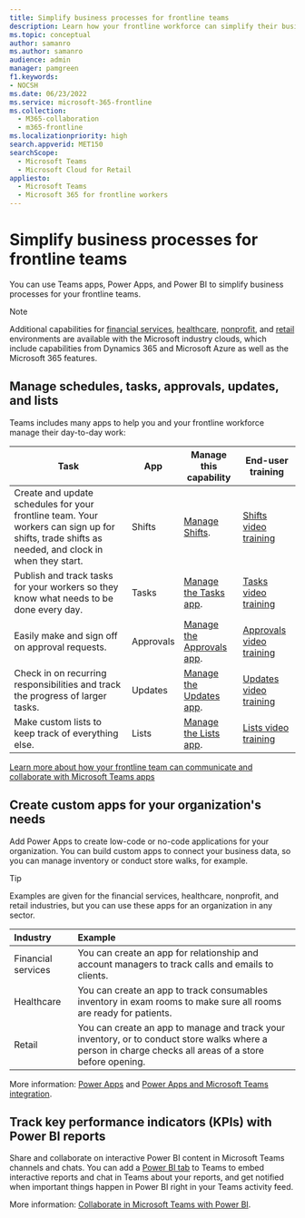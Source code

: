 ```yaml
---
title: Simplify business processes for frontline teams
description: Learn how your frontline workforce can simplify their business processes with Microsoft Teams.
ms.topic: conceptual
author: samanro
ms.author: samanro
audience: admin
manager: pamgreen
f1.keywords:
- NOCSH
ms.date: 06/23/2022
ms.service: microsoft-365-frontline
ms.collection: 
  - M365-collaboration
  - m365-frontline
ms.localizationpriority: high
search.appverid: MET150
searchScope:
  - Microsoft Teams
  - Microsoft Cloud for Retail
appliesto: 
  - Microsoft Teams
  - Microsoft 365 for frontline workers
---
```


# Simplify business processes for frontline teams

You can use Teams apps, Power Apps, and Power BI to simplify business processes for your frontline teams.

> [!NOTE]
> Additional capabilities for [financial services](/industry/financial-services), [healthcare](/industry/healthcare), [nonprofit](/industry/nonprofit), and [retail](/industry/retail) environments are available with the Microsoft industry clouds, which include capabilities from Dynamics 365 and Microsoft Azure as well as the Microsoft 365 features.

## Manage schedules, tasks, approvals, updates, and lists

Teams includes many apps to help you and your frontline workforce manage their day-to-day work:

|Task |App |Manage this capability |End-user training |
|-----|------------|-----------------------|------------------|
|Create and update schedules for your frontline team. Your workers can sign up for shifts, trade shifts as needed, and clock in when they start. |Shifts |[Manage Shifts](shifts-for-teams-landing-page.md). |[Shifts video training](https://support.microsoft.com/office/what-is-shifts-f8efe6e4-ddb3-4d23-b81b-bb812296b821) |
|Publish and track tasks for your workers so they know what needs to be done every day. |Tasks |[Manage the Tasks app](/microsoftteams/manage-tasks-app). |[Tasks video training](https://support.microsoft.com/office/use-the-tasks-app-in-teams-e32639f3-2e07-4b62-9a8c-fd706c12c070) |
|Easily make and sign off on approval requests. |Approvals | [Manage the Approvals app](/microsoftteams/approval-admin). |[Approvals video training](https://support.microsoft.com/office/what-is-approvals-a9a01c95-e0bf-4d20-9ada-f7be3fc283d3?wt.mc_id=otc_microsoft_teams) |
|Check in on recurring responsibilities and track the progress of larger tasks. |Updates | [Manage the Updates app](/microsoftteams/manage-updates-app). | [Updates video training](https://support.microsoft.com/office/get-started-in-updates-c03a079e-e660-42dc-817b-ca4cfd602e5a) |
|Make custom lists to keep track of everything else. |Lists |[Manage the Lists app](/microsoftteams/manage-lists-app). |[Lists video training](https://support.microsoft.com/office/create-a-list-from-the-lists-app-b5e0b7f8-136f-425f-a108-699586f8e8bd) |

[Learn more about how your frontline team can communicate and collaborate with Microsoft Teams apps](flw-team-collaboration.md#apps-in-teams)

## Create custom apps for your organization's needs

Add Power Apps to create low-code or no-code applications for your organization. You can build custom apps to connect your business data, so you can manage inventory or conduct store walks, for example.

> [!TIP]
> Examples are given for the financial services, healthcare, nonprofit, and retail industries, but you can use these apps for an organization in any sector.

|Industry |Example |
|:--------|:-------|
|Financial services |You can create an app for relationship and account managers to track calls and emails to clients. |
|Healthcare |You can create an app to track consumables inventory in exam rooms to make sure all rooms are ready for patients. |
|Retail | You can create an app to manage and track your inventory, or to conduct store walks where a person in charge checks all areas of a store before opening. |

More information: [Power Apps](/microsoftteams/manage-power-platform-apps) and [Power Apps and Microsoft Teams integration](/powerapps/teams/overview).

## Track key performance indicators (KPIs) with Power BI reports

Share and collaborate on interactive Power BI content in Microsoft Teams channels and chats. You can add a [Power BI tab](/microsoftteams/platform/tabs/what-are-tabs) to Teams to embed interactive reports and chat in Teams about your reports, and get notified when important things happen in Power BI right in your Teams activity feed.

More information: [Collaborate in Microsoft Teams with Power BI](/power-bi/collaborate-share/service-collaborate-microsoft-teams).
